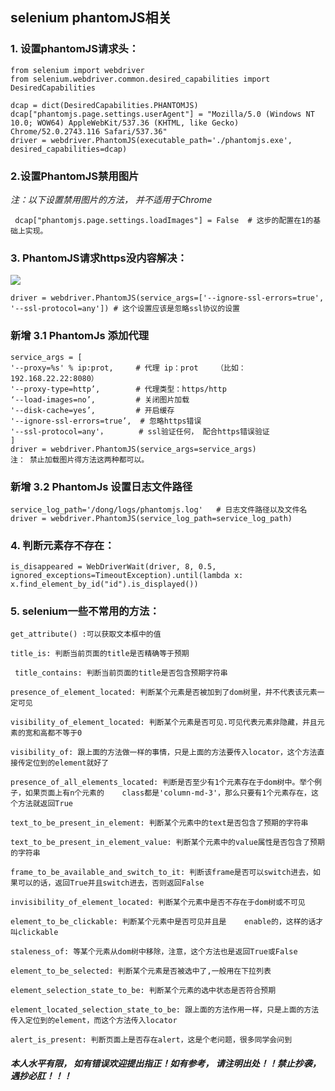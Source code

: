 ## selenium  phantomJS相关
### 1. 设置phantomJS请求头：
    from selenium import webdriver
    from selenium.webdriver.common.desired_capabilities import DesiredCapabilities
 
    dcap = dict(DesiredCapabilities.PHANTOMJS)  
    dcap["phantomjs.page.settings.userAgent"] = "Mozilla/5.0 (Windows NT 10.0; WOW64) AppleWebKit/537.36 (KHTML, like Gecko) Chrome/52.0.2743.116 Safari/537.36"
    driver = webdriver.PhantomJS(executable_path='./phantomjs.exe', desired_capabilities=dcap) 
### 2.设置PhantomJS禁用图片 
*注：以下设置禁用图片的方法， 并不适用于Chrome*

     dcap["phantomjs.page.settings.loadImages"] = False  # 这步的配置在1的基础上实现。

### 3. PhantomJS请求https没内容解决：
![](https://upload-images.jianshu.io/upload_images/11227136-2172e68fc02ff83a.png?imageMogr2/auto-orient/strip%7CimageView2/2/w/1240)

    driver = webdriver.PhantomJS(service_args=['--ignore-ssl-errors=true', '--ssl-protocol=any']) # 这个设置应该是忽略ssl协议的设置

### 新增 3.1 PhantomJs 添加代理

    service_args = [
    '--proxy=%s' % ip:prot,     # 代理 ip：prot    （比如：192.168.22.22:8080）
    '--proxy-type=http’,        # 代理类型：https/http
    ‘--load-images=no’,         # 关闭图片加载
    '--disk-cache=yes’,         # 开启缓存
    '--ignore-ssl-errors=true’,  # 忽略https错误
    '--ssl-protocol=any'，       # ssl验证任何， 配合https错误验证
    ]
    driver = webdriver.PhantomJS(service_args=service_args)  
    注： 禁止加载图片得方法这两种都可以。


### 新增 3.2 PhantomJs 设置日志文件路径
    service_log_path='/dong/logs/phantomjs.log'   # 日志文件路径以及文件名
    driver = webdriver.PhantomJS(service_log_path=service_log_path)


### 4. 判断元素存不存在：
    is_disappeared = WebDriverWait(driver, 8, 0.5, ignored_exceptions=TimeoutException).until(lambda x: x.find_element_by_id("id").is_displayed())

### 5. selenium一些不常用的方法：
    get_attribute() :可以获取文本框中的值

    title_is: 判断当前页面的title是否精确等于预期

     title_contains: 判断当前页面的title是否包含预期字符串

    presence_of_element_located: 判断某个元素是否被加到了dom树里，并不代表该元素一定可见

    visibility_of_element_located: 判断某个元素是否可见.可见代表元素非隐藏，并且元素的宽和高都不等于0

    visibility_of: 跟上面的方法做一样的事情，只是上面的方法要传入locator，这个方法直接传定位到的element就好了

    presence_of_all_elements_located: 判断是否至少有1个元素存在于dom树中。举个例子，如果页面上有n个元素的    class都是'column-md-3'，那么只要有1个元素存在，这个方法就返回True

    text_to_be_present_in_element: 判断某个元素中的text是否包含了预期的字符串

    text_to_be_present_in_element_value: 判断某个元素中的value属性是否包含了预期的字符串

    frame_to_be_available_and_switch_to_it: 判断该frame是否可以switch进去，如果可以的话，返回True并且switch进去，否则返回False

    invisibility_of_element_located: 判断某个元素中是否不存在于dom树或不可见

    element_to_be_clickable: 判断某个元素中是否可见并且是    enable的，这样的话才叫clickable

    staleness_of: 等某个元素从dom树中移除，注意，这个方法也是返回True或False

    element_to_be_selected: 判断某个元素是否被选中了,一般用在下拉列表

    element_selection_state_to_be: 判断某个元素的选中状态是否符合预期

    element_located_selection_state_to_be: 跟上面的方法作用一样，只是上面的方法传入定位到的element，而这个方法传入locator

    alert_is_present: 判断页面上是否存在alert，这是个老问题，很多同学会问到

####  *本人水平有限， 如有错误欢迎提出指正！如有参考， 请注明出处！！禁止抄袭，遇抄必肛！！！*




  


